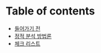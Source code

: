 # Table of contents

* [들어가기 전](README.md)
* [정적 분석 방법론](undefined-1.md)
* [체크 리스트](undefined-2.md)
